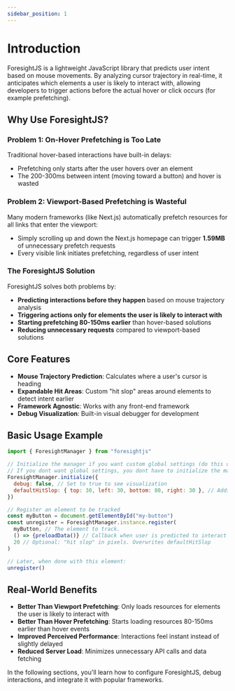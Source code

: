 ```yaml
---
sidebar_position: 1
---
```


# Introduction

ForesightJS is a lightweight JavaScript library that predicts user intent based on mouse movements. By analyzing cursor trajectory in real-time, it anticipates which elements a user is likely to interact with, allowing developers to trigger actions before the actual hover or click occurs (for example prefetching).

## Why Use ForesightJS?

### Problem 1: On-Hover Prefetching is Too Late

Traditional hover-based interactions have built-in delays:

- Prefetching only starts after the user hovers over an element
- The 200-300ms between intent (moving toward a button) and hover is wasted

### Problem 2: Viewport-Based Prefetching is Wasteful

Many modern frameworks (like Next.js) automatically prefetch resources for all links that enter the viewport:

- Simply scrolling up and down the Next.js homepage can trigger **1.59MB** of unnecessary prefetch requests
- Every visible link initiates prefetching, regardless of user intent

### The ForesightJS Solution

ForesightJS solves both problems by:

- **Predicting interactions before they happen** based on mouse trajectory analysis
- **Triggering actions only for elements the user is likely to interact with**
- **Starting prefetching 80-150ms earlier** than hover-based solutions
- **Reducing unnecessary requests** compared to viewport-based solutions

## Core Features

- **Mouse Trajectory Prediction**: Calculates where a user's cursor is heading
- **Expandable Hit Areas**: Custom "hit slop" areas around elements to detect intent earlier
- **Framework Agnostic**: Works with any front-end framework
- **Debug Visualization**: Built-in visual debugger for development

## Basic Usage Example

```javascript
import { ForesightManager } from "foresightjs"

// Initialize the manager if you want custom global settings (do this once at app startup)
// If you dont want global settings, you dont have to initialize the manager
ForesightManager.initialize({
  debug: false, // Set to true to see visualization
  defaultHitSlop: { top: 30, left: 30, bottom: 80, right: 30 }, // Adds invisible margin around an element to increase its hitbox
})

// Register an element to be tracked
const myButton = document.getElementById("my-button")
const unregister = ForesightManager.instance.register(
  myButton, // The element to track.
  () => {preloadData()} // Callback when user is predicted to interact with the element,
  20 // Optional: "hit slop" in pixels. Overwrites defaultHitSlop
)

// Later, when done with this element:
unregister()
```

## Real-World Benefits

- **Better Than Viewport Prefetching**: Only loads resources for elements the user is likely to interact with
- **Better Than Hover Prefetching**: Starts loading resources 80-150ms earlier than hover events
- **Improved Perceived Performance**: Interactions feel instant instead of slightly delayed
- **Reduced Server Load**: Minimizes unnecessary API calls and data fetching

In the following sections, you'll learn how to configure ForesightJS, debug interactions, and integrate it with popular frameworks.
